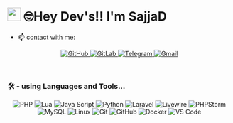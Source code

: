 <h1 align="left"><img src="https://raw.githubusercontent.com/sidbelbase/sidbelbase/master/wave.gif" width="30px">
 🤓<strong>Hey Dev's!! I'm SajjaD</strong>
</h1>

- 📫 contact with me: 

<p align="center">
    <a href="https://github.com/sevensparky" target="_blank">
        <img src="https://img.shields.io/badge/-Github-181717?&logo=github&logoColor=white&style=for-the-badge" alt="GitHub">
    </a>
   <a href="https://gitlab.com/samkaveh9" target="_blank">
        <img src="https://img.shields.io/badge/-Gitlab-181717?&logo=gitlab&logoColor=white&style=for-the-badge" alt="GitLab">
    </a>
<!--<a href="#" target="_blank">
        <img src="https://img.shields.io/badge/-LinkedIn-0077B5?logo=linkedin&logoColor=white&style=for-the-badge" alt="LinkedIn">
    </a> -->
    <a href="https://t.me/SevenSparky" target="_blank">
        <img src="https://img.shields.io/badge/-Telegram-2CA5E0?logo=telegram&logoColor=white&style=for-the-badge" alt="Telegram">
    </a>
    <a href="mailto:samkaveh9@gmail.com" target="_blank">
        <img src="https://img.shields.io/badge/-Gmail-D14836?logo=gmail&logoColor=white&style=for-the-badge" alt="Gmail">
    </a>
</p>
<br>

### 🛠 - using Languages and Tools...

<p align="center">
    <img src="https://img.shields.io/badge/-PHP-777BB4?style=for-the-badge&logo=php&logoColor=white" alt="PHP">
    <img src="https://img.shields.io/badge/-Lua-00599C?style=for-the-badge&logo=lua&logoColor=white" alt="Lua">
    <img src="https://img.shields.io/badge/-JavaScript-F7DF1E?style=for-the-badge&logo=javascript&logoColor=white" alt="Java Script">
    <img src="https://img.shields.io/badge/-Python-007ACC?style=for-the-badge&logo=python&logoColor=white" alt="Python">
    <img src="https://img.shields.io/badge/-Laravel-FF2D20?style=for-the-badge&logo=laravel&logoColor=white" alt="Laravel">
    <img src="https://img.shields.io/badge/-Livewire-ED64A6?style=for-the-badge&logo=livewire&logoColor=white" alt="Livewire">
    <img src="https://img.shields.io/badge/-Phpstorm-007ACC?style=for-the-badge&logo=phpstorm&logoColor=white" alt="PHPStorm">
    <img src="https://img.shields.io/badge/-MySQL-4479A1?style=for-the-badge&logo=mysql&logoColor=white" alt="MySQL">
    <img src="https://img.shields.io/badge/-Linux-00599C?style=for-the-badge&logo=linux&logoColor=white" alt="Linux">
    <img src="https://img.shields.io/badge/-Git-F05032?style=for-the-badge&logo=git&logoColor=white" alt="Git">
    <img src="https://img.shields.io/badge/-Github-181717?style=for-the-badge&logo=github&logoColor=white" alt="GitHub">
    <img src="https://img.shields.io/badge/-Docker-2496ED?style=for-the-badge&logo=docker&logoColor=white" alt="Docker">
    <img src="https://img.shields.io/badge/-VS_Code-007ACC?style=for-the-badge&logo=visual-studio-code&logoColor=white" alt="VS Code">
</p>

